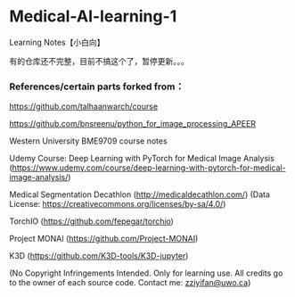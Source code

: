 # Medical-AI-learning-1
Learning Notes【小白向】

有的仓库还不完整，目前不搞这个了，暂停更新。。。

### References/certain parts forked from：

https://github.com/talhaanwarch/course

https://github.com/bnsreenu/python_for_image_processing_APEER

Western University BME9709 course notes

Udemy Course: Deep Learning with PyTorch for Medical Image Analysis (https://www.udemy.com/course/deep-learning-with-pytorch-for-medical-image-analysis/)

Medical Segmentation Decathlon (http://medicaldecathlon.com/)
  (Data License: https://creativecommons.org/licenses/by-sa/4.0/)

TorchIO (https://github.com/fepegar/torchio)

Project MONAI (https://github.com/Project-MONAI)

K3D (https://github.com/K3D-tools/K3D-jupyter)

(No Copyright Infringements Intended.
 Only for learning use.
 All credits go to the owner of each source code.
 Contact me: zziyifan@uwo.ca)
